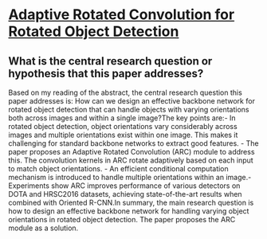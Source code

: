 # [Adaptive Rotated Convolution for Rotated Object Detection](https://arxiv.org/abs/2303.07820)

## What is the central research question or hypothesis that this paper addresses?

Based on my reading of the abstract, the central research question this paper addresses is: How can we design an effective backbone network for rotated object detection that can handle objects with varying orientations both across images and within a single image?The key points are:- In rotated object detection, object orientations vary considerably across images and multiple orientations exist within one image. This makes it challenging for standard backbone networks to extract good features. - The paper proposes an Adaptive Rotated Convolution (ARC) module to address this. The convolution kernels in ARC rotate adaptively based on each input to match object orientations. - An efficient conditional computation mechanism is introduced to handle multiple orientations within an image.- Experiments show ARC improves performance of various detectors on DOTA and HRSC2016 datasets, achieving state-of-the-art results when combined with Oriented R-CNN.In summary, the main research question is how to design an effective backbone network for handling varying object orientations in rotated object detection. The paper proposes the ARC module as a solution.
